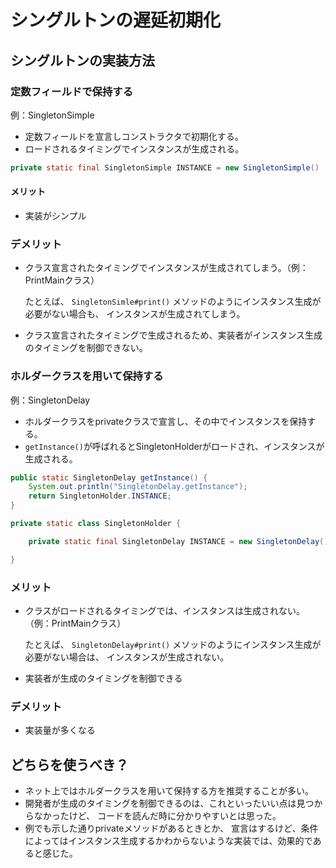 # シングルトンの遅延初期化

## シングルトンの実装方法

### 定数フィールドで保持する

例：SingletonSimple

- 定数フィールドを宣言しコンストラクタで初期化する。
- ロードされるタイミングでインスタンスが生成される。

```java
private static final SingletonSimple INSTANCE = new SingletonSimple()
```

#### メリット

- 実装がシンプル

### デメリット

- クラス宣言されたタイミングでインスタンスが生成されてしまう。（例：PrintMainクラス）

    たとえば、 `SingletonSimle#print()` メソッドのようにインスタンス生成が必要がない場合も、
    インスタンスが生成されてしまう。
    
- クラス宣言されたタイミングで生成されるため、実装者がインスタンス生成のタイミングを制御できない。

### ホルダークラスを用いて保持する

例：SingletonDelay

- ホルダークラスをprivateクラスで宣言し、その中でインスタンスを保持する。
- `getInstance()`が呼ばれるとSingletonHolderがロードされ、インスタンスが生成される。

```java
public static SingletonDelay getInstance() {
    System.out.println("SingletonDelay.getInstance");
    return SingletonHolder.INSTANCE;
}

private static class SingletonHolder {

    private static final SingletonDelay INSTANCE = new SingletonDelay();

}
```

### メリット

- クラスがロードされるタイミングでは、インスタンスは生成されない。（例：PrintMainクラス）

     たとえば、 `SingletonDelay#print()` メソッドのようにインスタンス生成が必要がない場合は、
     インスタンスが生成されない。

- 実装者が生成のタイミングを制御できる

### デメリット

- 実装量が多くなる

## どちらを使うべき？

- ネット上ではホルダークラスを用いて保持する方を推奨することが多い。
- 開発者が生成のタイミングを制御できるのは、これといったいい点は見つからなかったけど、
コードを読んだ時に分かりやすいとは思った。
- 例でも示した通りprivateメソッドがあるときとか、
宣言はするけど、条件によってはインスタンス生成するかわからないような実装では、効果的であると感じた。

